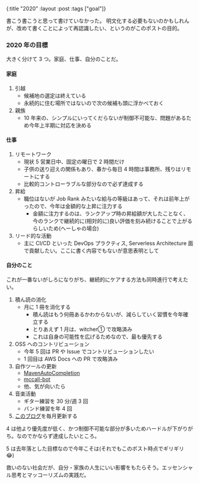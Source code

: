 {:title "2020"
:layout :post
:tags ["goal"]}

書こう書こうと思って書けていなかった。
明文化する必要もないのかもしれんが、改めて書くことによって再認識したい、というのがこのポストの目的。

### 2020 年の目標

大きく分けて 3 つ。家庭、仕事、自分のことだ。

#### 家庭

1. 引越
   - 候補地の選定は終えている
   - 永続的に住む場所ではないので次の候補も頭に浮かべておく
2. 親族
   - 10 年来の、シンプルにいってくだらないが制御不可能な、問題があるため今年上半期に対応を決める

#### 仕事

1. リモートワーク
   - 現状 5 営業日中、固定の曜日で 2 時間だけ
   - 子供の送り迎えの関係もあり、春から毎日 4 時間は事務所、残りはリモートにする
   - 比較的コントローラブルな部分なので必ず達成する
2. 昇給
   - 職位はないが Job Rank みたいな給与の等級はあって、それは前年上がったので、今年は金額的な上昇に注力する
     - 金額に注力するのは、ランクアップ時の昇給額が大したことなく、今のランクで継続的に(相対的に)良い評価を刻み続けることで上がるらしいため(へーしゃの場合)
3. リード的な活動
   - 主に CI/CD といった DevOps プラクティス, Serverless Architecture 面で貢献したい。ここに書く内容でもないが意思表明として

#### 自分のこと

これが一番ないがしろになりがち、継続的にケアする方法も同時進行で考えたい。

1. 積ん読の消化
   - 月に 1 冊を消化する
     - 積ん読はもう何冊あるかわからないが、減らしていく習慣を今年確立する
     - とりあえず 1 月は、witcher① で攻略済み
     - これは自身の可能性を広げるためなので、最も優先する
2. OSS へのコントリビューション
   - 今年 5 回は PR や Issue でコントリビューションしたい
   - 1 回目は AWS Docs への PR で攻略済み
3. 自作ツールの更新
   - [MavenAutoCompletion](https://github.com/krymtkts/MavenAutoCompletion)
   - [mccall-bot](https://github.com/krymtkts/mccall-bot)
   - 他、気が向いたら
4. 音楽活動
   - ギター練習を 30 分/週 3 回
   - バンド練習を年 4 回
5. [このブログ](https://krymtkts.github.io/)を毎月更新する

4 は他より優先度が低く、かつ制御不可能な部分が多いためハードルが下がりがち。なのでかならず達成したいところ。

5 は去年落とした目標なので今年こそは(それでもこのポスト時点でギリギリ 😂)

救いのない社会だが、自分・家族の人生にいい影響をもたらそう。エッセンシャル思考とマッコーリズムの実践だ。
